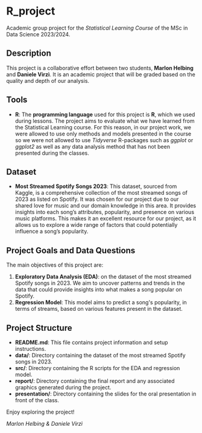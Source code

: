 # R_project
Academic group project for the *Statistical Learning Course* of the MSc in Data Science 2023/2024.



## Description
This project is a collaborative effort between two students, **Marlon Helbing** and **Daniele Virzì**. It is an academic project that will be graded based on the quality and depth of our analysis.


## Tools
- **R**: The **programming language** used for this project is **R**, which we used during lessons. The project aims to evaluate what we have learned from the Statistical Learning course. For this reason, in our project work, we were allowed to use only methods and models presented in the course so we were not allowed to use *Tidyverse* R-packages such as *ggplot* or *ggplot2* as well as any data analysis method that has not been presented during the classes.


## Dataset
- **Most Streamed Spotify Songs 2023**: This dataset, sourced from Kaggle, is a comprehensive collection of the most streamed songs of 2023 as listed on Spotify. It was chosen for our project due to our shared love for music and our domain knowledge in this area. It provides insights into each song’s attributes, popularity, and presence on various music platforms. This makes it an excellent resource for our project, as it allows us to explore a wide range of factors that could potentially influence a song’s popularity.

## Project Goals and Data Questions
The main objectives of this project are:
1. **Exploratory Data Analysis (EDA)**: on the dataset of the most streamed Spotify songs in 2023. We aim to uncover patterns and trends in the data that could provide insights into what makes a song popular on Spotify.
2. **Regression Model**: This model aims to predict a song's popularity, in terms of streams, based on various features present in the dataset.


## Project Structure
- **README.md**: This file contains project information and setup instructions.
- **data/**: Directory containing the dataset of the most streamed Spotify songs in 2023.
- **src/**: Directory containing the R scripts for the EDA and regression model.
- **report/**: Directory containing the final report and any associated graphics generated during the project.
- **presentation/**: Directory containing the slides for the oral presentation in front of the class.


Enjoy exploring the project!

*Marlon Helbing & Daniele Virzì*
